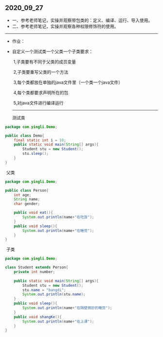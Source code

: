 ## 2020_09_27

- 一、参考老师笔记，实操并观察带包类的：定义、编译、运行、导入使用。
- 二、参考老师笔记，实操并观察各种权限修饰符的使用。

---

- 作业：
  
- 自定义一个测试类一个父类一个子类要求：
  
  ​	1,子类要有不同于父类的成员变量
  
  ​	2,子类要重写父类的一个方法

  ​	3,每个类都放在单独的java文件里（一个类一个java文件）
  
  ​	4,每个类都要求声明所在的包
  
  ​	5,对java文件进行编译运行
  
  ---
  
  测试类

```java
package com.yingli.Demo;

public class Demo{
	final static int i = 10;
	public static void main(String[] args){	
		Student stu = new Student();
		stu.sleep();
	}
}
```

​		父类

```java
package com.yingli.Demo;

public class Person{
	int age;
	String name;
	char gender;

	public void eat(){
		System.out.println(name+"在吃饭");
	}
	public void sleep(){
		System.out.println(name+"在睡觉");
	}
}
```
​		子类

```java
package com.yingli.Demo;

class Student extends Person{
	private int number;
	
	public static void main(String[] args){
		Student stu = new Student();
		stu.name = "bangdi";
		System.out.println(stu.name);
	}
	public void sleep(){
		System.out.println(name+"在隔壁微妙的睡觉");
	}
	public void shangKe(){
		System.out.println(name+"在上课");
	}
}
```

